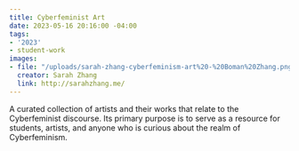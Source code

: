 ```yaml
---
title: Cyberfeminist Art
date: 2023-05-16 20:16:00 -04:00
tags:
- '2023'
- student-work
images:
- file: "/uploads/sarah-zhang-cyberfeminism-art%20-%20Boman%20Zhang.png"
  creator: Sarah Zhang
  link: http://sarahzhang.me/
---
```


A curated collection of artists and their works that relate to the Cyberfeminist discourse. Its primary purpose is to serve as a resource for students, artists, and anyone who is curious about the realm of Cyberfeminism.